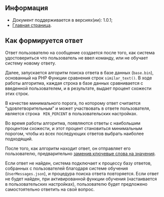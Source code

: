 Информация
------------

* Документ поддерживается в версиях(ии): 1.0.1;
* [Главная страница][0].

Как формируется ответ
------------

Ответ пользователю на сообщение создается после того, как система удостовериться что пользователь не ввел команду, или не обучает систему новому ответу.

Далее, запускается алгоритм поиска ответа в базе данных (`base.bin`), основанный на PHP Функции сравнения строк `similar_text()`.
В ходе работы алгоритма, каждая строка в базе данных сравнивается с введенной пользователем, и в результате, выдает процент схожести этих строк. 

В качестве минимального порога, по которому ответ считается “удовлетворительным” и может участвовать в ответе пользователя, является строка ` MIN_PERCENT` в пользовательских настройках.

Во время работы алгоритма, появляются ответы с наибольшим процентом схожести, и этот процент становиться минимальным порогом, чтобы из всех последующих ответов выбрать наиболее подходящий.

После того, как алгоритм находит ответ, он отправляет его пользователю, предварительно [заменив ключевые слова на значения][1].

Если ответ не найден, система подключает к процессу базу ответов, собранных с пользователей благодаря системе обучения (`UserMessages.json`), и процедура поиска ответа повторяется. 
Если ответ не будет найден, при активированной функции обучения (настаивается в пользовательских настройках), пользователю будет предложено самостоятельно ответить на свой вопрос.

[0]: index.md
[1]: keyWord.md